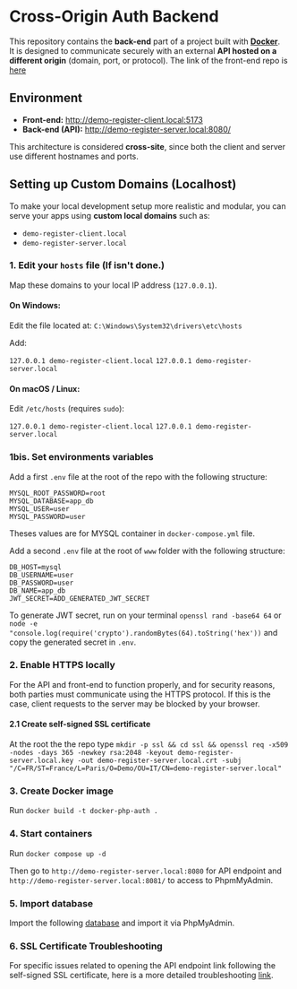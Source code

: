 # Cross-Origin Auth Backend

This repository contains the **back-end** part of a project built with [**Docker**](https://www.docker.com/).  
It is designed to communicate securely with an external **API hosted on a different origin** (domain, port, or protocol). The link of the front-end repo is [here](https://github.com/alanakra/cross-origin-auth-frontend)

## Environment

- **Front-end:** http://demo-register-client.local:5173  
- **Back-end (API):** http://demo-register-server.local:8080/

This architecture is considered **cross-site**, since both the client and server use different hostnames and ports.

## Setting up Custom Domains (Localhost)

To make your local development setup more realistic and modular, you can serve your apps using **custom local domains** such as:
- `demo-register-client.local`
- `demo-register-server.local`

### 1. Edit your `hosts` file (If isn't done.)
Map these domains to your local IP address (`127.0.0.1`).

#### On Windows:
Edit the file located at: `C:\Windows\System32\drivers\etc\hosts`

Add:

`127.0.0.1 demo-register-client.local`
`127.0.0.1 demo-register-server.local`


#### On macOS / Linux:
Edit `/etc/hosts` (requires `sudo`):

`127.0.0.1 demo-register-client.local`
`127.0.0.1 demo-register-server.local`

### 1bis. Set environments variables

Add a first `.env` file at the root of the repo with the following structure:
```
MYSQL_ROOT_PASSWORD=root
MYSQL_DATABASE=app_db
MYSQL_USER=user
MYSQL_PASSWORD=user
```
Theses values are for MYSQL container in `docker-compose.yml` file.

Add a second `.env` file at the root of `www` folder with the following structure:
```
DB_HOST=mysql
DB_USERNAME=user
DB_PASSWORD=user
DB_NAME=app_db
JWT_SECRET=ADD_GENERATED_JWT_SECRET
```
To generate JWT secret, run on your terminal `openssl rand -base64 64` or `node -e "console.log(require('crypto').randomBytes(64).toString('hex'))` and copy the generated secret in `.env`.

### 2. Enable HTTPS locally
For the API and front-end to function properly, and for security reasons, both parties must communicate using the HTTPS protocol. If this is the case, client requests to the server may be blocked by your browser.

#### 2.1 Create self-signed SSL certificate
At the root the the repo type `mkdir -p ssl && cd ssl && openssl req -x509 -nodes -days 365 -newkey rsa:2048 -keyout demo-register-server.local.key -out demo-register-server.local.crt -subj "/C=FR/ST=France/L=Paris/O=Demo/OU=IT/CN=demo-register-server.local"`

### 3. Create Docker image
Run `docker build -t docker-php-auth .`

### 4. Start containers
Run `docker compose up -d`

Then go to `http://demo-register-server.local:8080` for API endpoint and `http://demo-register-server.local:8081/` to access to PhpmMyAdmin.

### 5. Import database
Import the following [database](https://gist.github.com/alanakra/4227596bbb85f3745cf97bed5b35d833) and import it via PhpMyAdmin.

### 6. SSL Certificate Troubleshooting
For specific issues related to opening the API endpoint link following the self-signed SSL certificate, here is a more detailed troubleshooting [link](https://github.com/alanakra/docker-php-auth/blob/main/SSL_TROUBLESHOOTING.md).